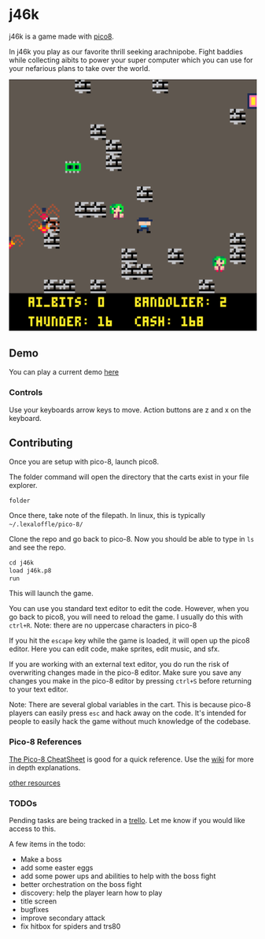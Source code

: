 # j46k
j46k is a game made with [pico8](https://www.lexaloffle.com/pico-8.php).

In j46k you play as our favorite thrill seeking arachnipobe.  Fight baddies while collecting aibits to power your super computer which you can use for your nefarious plans to take over the world.

![scrn_shot](./scrn_shot.png)

## Demo
You can play a current demo [here](https://dfirebaugh.itch.io/j46k)

### Controls
Use your keyboards arrow keys to move.
Action buttons are z and x on the keyboard.

## Contributing
Once you are setup with pico-8, launch pico8.

The folder command will open the directory that the carts exist in your file explorer.

```
folder
```

Once there, take note of the filepath.  In linux, this is typically ` ~/.lexaloffle/pico-8/`

Clone the repo and go back to pico-8.
Now you should be able to type in `ls` and see the repo.

```
cd j46k
load j46k.p8
run
```

This will launch the game.

You can use you standard text editor to edit the code.  However, when you go back to pico8, you will need to reload the game.  I usually do this with `ctrl+R`.
Note: there are no uppercase characters in pico-8

If you hit the `escape` key while the game is loaded, it will open up the pico8 editor.  Here you can edit code, make sprites, edit music, and sfx.

If you are working with an external text editor, you do run the risk of overwriting changes made in the pico-8 editor.  Make sure you save any changes you make in the pico-8 editor by pressing `ctrl+S` before returning to your text editor.

Note: There are several global variables in the cart.  This is because pico-8 players can easily press `esc` and hack away on the code.  It's intended for people to easily hack the game without much knowledge of the codebase.

### Pico-8 References
[The Pico-8 CheatSheet](https://www.lexaloffle.com/bbs/?tid=28207) is good for a quick reference.  Use the [wiki](https://pico-8.fandom.com/wiki/Pico-8_Wikia) for more in depth explanations.

[other resources](https://www.lexaloffle.com/pico-8.php?page=resources)

### TODOs
Pending tasks are being tracked in a [trello](https://trello.com/b/Y8psWTIU/j46k).
Let me know if you would like access to this.

A few items in the todo:

- Make a boss
- add some easter eggs
- add some power ups and abilities to help with the boss fight
- better orchestration on the boss fight
- discovery: help the player learn how to play
- title screen
- bugfixes
- improve secondary attack
- fix hitbox for spiders and trs80